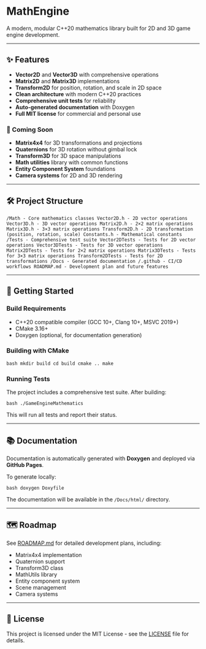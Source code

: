 ﻿# MathEngine

A modern, modular C++20 mathematics library built for 2D and 3D game engine development.

---

## ✨ Features

- **Vector2D** and **Vector3D** with comprehensive operations
- **Matrix2D** and **Matrix3D** implementations
- **Transform2D** for position, rotation, and scale in 2D space
- **Clean architecture** with modern C++20 practices
- **Comprehensive unit tests** for reliability
- **Auto-generated documentation** with Doxygen
- **Full MIT license** for commercial and personal use

### 🚀 Coming Soon
- **Matrix4x4** for 3D transformations and projections
- **Quaternions** for 3D rotation without gimbal lock
- **Transform3D** for 3D space manipulations
- **Math utilities** library with common functions
- **Entity Component System** foundations
- **Camera systems** for 2D and 3D rendering

---

## 🛠️ Project Structure
```
/Math - Core mathematics classes Vector2D.h - 2D vector operations Vector3D.h - 3D vector operations Matrix2D.h - 2×2 matrix operations Matrix3D.h - 3×3 matrix operations Transform2D.h - 2D transformation (position, rotation, scale) Constants.h - Mathematical constants /Tests - Comprehensive test suite Vector2DTests - Tests for 2D vector operations Vector3DTests - Tests for 3D vector operations Matrix2DTests - Tests for 2×2 matrix operations Matrix3DTests - Tests for 3×3 matrix operations Transform2DTests - Tests for 2D transformations /Docs - Generated documentation /.github - CI/CD workflows ROADMAP.md - Development plan and future features
``` 

---

## 🚀 Getting Started

### Build Requirements
- C++20 compatible compiler (GCC 10+, Clang 10+, MSVC 2019+)
- CMake 3.16+
- Doxygen (optional, for documentation generation)

### Building with CMake
```
bash mkdir build cd build cmake .. make
``` 

### Running Tests

The project includes a comprehensive test suite. After building:
```
bash ./GameEngineMathematics
``` 

This will run all tests and report their status.

---

## 📚 Documentation

Documentation is automatically generated with **Doxygen** and deployed via **GitHub Pages**.

To generate locally:
```
bash doxygen Doxyfile
``` 

The documentation will be available in the `/Docs/html/` directory.

---

## 🗺️ Roadmap

See [ROADMAP.md](ROADMAP.md) for detailed development plans, including:
- Matrix4x4 implementation
- Quaternion support
- Transform3D class
- MathUtils library
- Entity component system
- Scene management
- Camera systems

---

## 📜 License

This project is licensed under the MIT License - see the [LICENSE](LICENSE) file for details.
